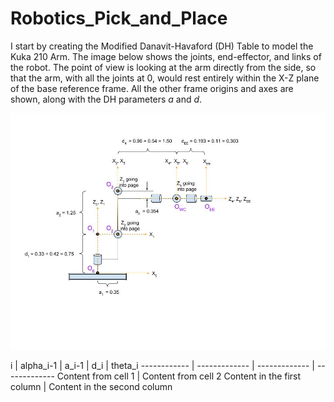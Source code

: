 # Robotics_Pick_and_Place

I start by creating the Modified Danavit-Havaford (DH) Table to model the Kuka 210 Arm.
The image below shows the joints, end-effector, and links of the robot. The point of view is looking at the arm directly from the side, so that the arm, with all the joints at 0, would rest entirely within the X-Z plane of the base reference frame. All the other frame origins and axes are shown, along with the DH parameters *a* and *d*.

![Robot Model for Making the DH Table](/images/Robot_Model.jpg)

i | alpha_i-1 | a_i-1 | d_i | theta_i
------------ | ------------- | ------------- | -------------
Content from cell 1 | Content from cell 2
Content in the first column | Content in the second column
